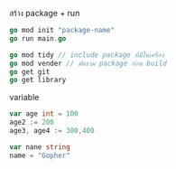 
สร้าง package + run
```go
go mod init "package-name"
go run main.go
```

```go
go mod tidy // include package ที่มีในเครื่อง
go mod vender // มัดรวม package ก่อน build
go get git
go get library
```

variable 

```go 
var age int = 100
age2 := 200
age3, age4 := 300,400

var nane string 
name = "Gopher"

```